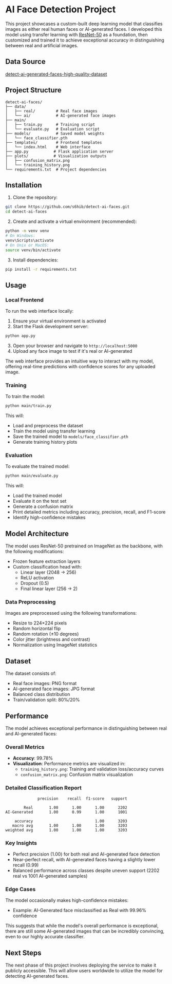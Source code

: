 # AI Face Detection Project

This project showcases a custom-built deep learning model that classifies images as either real human faces or AI-generated faces. I developed this model using transfer learning with [ResNet-50](https://blog.roboflow.com/what-is-resnet-50/) as a foundation, then customized and trained it to achieve exceptional accuracy in distinguishing between real and artificial images.

## Data Source

[detect-ai-generated-faces-high-quality-dataset](https://www.kaggle.com/datasets/shahzaibshazoo/detect-ai-generated-faces-high-quality-dataset)

## Project Structure

```
detect-ai-faces/
├── data/
│   ├── real/         # Real face images
│   └── ai/           # AI-generated face images
├── main/
│   ├── train.py      # Training script
│   └── evaluate.py   # Evaluation script
├── models/           # Saved model weights
│   └── face_classifier.pth
├── templates/        # Frontend templates
│   └── index.html    # Web interface
├── app.py           # Flask application server
├── plots/           # Visualization outputs
│   ├── confusion_matrix.png
│   └── training_history.png
└── requirements.txt  # Project dependencies
```

## Installation

1. Clone the repository:
```bash
git clone https://github.com/s6hib/detect-ai-faces.git
cd detect-ai-faces
```

2. Create and activate a virtual environment (recommended):
```bash
python -m venv venv
# On Windows:
venv\Scripts\activate
# On Unix or MacOS:
source venv/bin/activate
```

3. Install dependencies:
```bash
pip install -r requirements.txt
```

## Usage

### Local Frontend

To run the web interface locally:

1. Ensure your virtual environment is activated
2. Start the Flask development server:
```bash
python app.py
```
3. Open your browser and navigate to `http://localhost:5000`
4. Upload any face image to test if it's real or AI-generated

The web interface provides an intuitive way to interact with my model, offering real-time predictions with confidence scores for any uploaded image.

### Training

To train the model:

```bash
python main/train.py
```

This will:
- Load and preprocess the dataset
- Train the model using transfer learning
- Save the trained model to `models/face_classifier.pth`
- Generate training history plots

### Evaluation

To evaluate the trained model:

```bash
python main/evaluate.py
```

This will:
- Load the trained model
- Evaluate it on the test set
- Generate a confusion matrix
- Print detailed metrics including accuracy, precision, recall, and F1-score
- Identify high-confidence mistakes

## Model Architecture

The model uses ResNet-50 pretrained on ImageNet as the backbone, with the following modifications:
- Frozen feature extraction layers
- Custom classification head with:
  - Linear layer (2048 → 256)
  - ReLU activation
  - Dropout (0.5)
  - Final linear layer (256 → 2)

### Data Preprocessing

Images are preprocessed using the following transformations:
- Resize to 224×224 pixels
- Random horizontal flip
- Random rotation (±10 degrees)
- Color jitter (brightness and contrast)
- Normalization using ImageNet statistics

## Dataset

The dataset consists of:
- Real face images: PNG format
- AI-generated face images: JPG format
- Balanced class distribution
- Train/validation split: 80%/20%

## Performance

The model achieves exceptional performance in distinguishing between real and AI-generated faces:

### Overall Metrics
- **Accuracy**: 99.78%
- **Visualization**: Performance metrics are visualized in:
  - `training_history.png`: Training and validation loss/accuracy curves
  - `confusion_matrix.png`: Confusion matrix visualization

### Detailed Classification Report
```
              precision    recall  f1-score   support

        Real       1.00      1.00      1.00      2202
AI-Generated       1.00      0.99      1.00      1001

    accuracy                           1.00      3203
   macro avg       1.00      1.00      1.00      3203
weighted avg       1.00      1.00      1.00      3203
```

### Key Insights
- Perfect precision (1.00) for both real and AI-generated face detection
- Near-perfect recall, with AI-generated faces having a slightly lower recall (0.99)
- Balanced performance across classes despite uneven support (2202 real vs 1001 AI-generated samples)

### Edge Cases
The model occasionally makes high-confidence mistakes:
- Example: AI-Generated face misclassified as Real with 99.96% confidence

This suggests that while the model's overall performance is exceptional, there are still some AI-generated images that can be incredibly convincing, even to our highly accurate classifier.

## Next Steps

The next phase of this project involves deploying the service to make it publicly accessible. This will allow users worldwide to utilize the model for detecting AI-generated faces.

